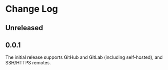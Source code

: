 # Change Log

## Unreleased

## 0.0.1

The initial release supports GitHub and GitLab (including self-hosted), and SSH/HTTPS remotes.
